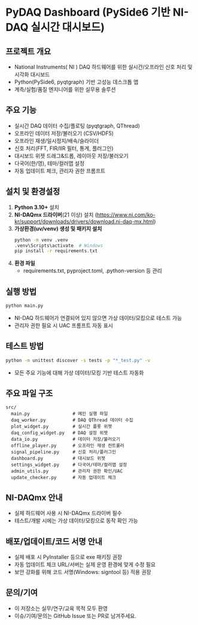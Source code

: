 # PyDAQ Dashboard (PySide6 기반 NI-DAQ 실시간 대시보드)

## 프로젝트 개요
- National Instruments( NI ) DAQ 하드웨어를 위한 실시간/오프라인 신호 처리 및 시각화 대시보드
- Python(PySide6, pyqtgraph) 기반 고성능 데스크톱 앱
- 계측/실험/품질 엔지니어를 위한 실무용 솔루션

## 주요 기능
- 실시간 DAQ 데이터 수집/플로팅 (pyqtgraph, QThread)
- 오프라인 데이터 저장/불러오기 (CSV/HDF5)
- 오프라인 재생/일시정지/배속/슬라이더
- 신호 처리(FFT, FIR/IIR 필터, 통계, 플러그인)
- 대시보드 위젯 드래그&드롭, 레이아웃 저장/불러오기
- 다국어(한/영), 테마/컬러맵 설정
- 자동 업데이트 체크, 관리자 권한 프롬프트

## 설치 및 환경설정
1. **Python 3.10+** 설치
2. **NI-DAQmx 드라이버**(21 이상) 설치 (https://www.ni.com/ko-kr/support/downloads/drivers/download.ni-daq-mx.html)
3. **가상환경(uv/venv) 생성 및 패키지 설치**
   ```bash
   python -m venv .venv
   .venv\Scripts\activate  # Windows
   pip install -r requirements.txt
   ```
4. **환경 파일**
   - requirements.txt, pyproject.toml, .python-version 등 관리

## 실행 방법
```bash
python main.py
```
- NI-DAQ 하드웨어가 연결되어 있지 않으면 가상 데이터/모킹으로 테스트 가능
- 관리자 권한 필요 시 UAC 프롬프트 자동 표시

## 테스트 방법
```bash
python -m unittest discover -s tests -p "*_test.py" -v
```
- 모든 주요 기능에 대해 가상 데이터/모킹 기반 테스트 자동화

## 주요 파일 구조
```
src/
  main.py                # 메인 실행 파일
  daq_worker.py          # DAQ QThread 데이터 수집
  plot_widget.py         # 실시간 플롯 위젯
  daq_config_widget.py   # DAQ 설정 위젯
  data_io.py             # 데이터 저장/불러오기
  offline_player.py      # 오프라인 재생 컨트롤러
  signal_pipeline.py     # 신호 처리/플러그인
  dashboard.py           # 대시보드 위젯
  settings_widget.py     # 다국어/테마/컬러맵 설정
  admin_utils.py         # 관리자 권한 확인/UAC
  update_checker.py      # 자동 업데이트 체크
```

## NI-DAQmx 안내
- 실제 하드웨어 사용 시 NI-DAQmx 드라이버 필수
- 테스트/개발 시에는 가상 데이터/모킹으로 동작 확인 가능

## 배포/업데이트/코드 서명 안내
- 실제 배포 시 PyInstaller 등으로 exe 패키징 권장
- 자동 업데이트 체크 URL/서버는 실제 운영 환경에 맞게 수정 필요
- 보안 강화를 위해 코드 서명(Windows: signtool 등) 적용 권장

## 문의/기여
- 이 저장소는 실무/연구/교육 목적 모두 환영
- 이슈/기여/문의는 GitHub Issue 또는 PR로 남겨주세요. 